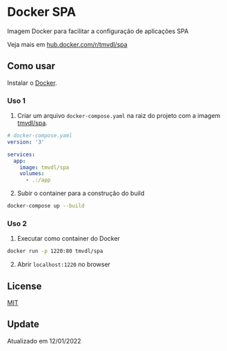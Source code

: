 # Docker SPA

Imagem Docker para facilitar a configuração de aplicações SPA

Veja mais em [hub.docker.com/r/tmvdl/spa](https://hub.docker.com/r/tmvdl/spa)

## Como usar

Instalar o [Docker](https://docs.docker.com/engine/install/).

### Uso 1

1. Criar um arquivo `docker-compose.yaml` na raiz do projeto com a imagem [tmvdl/spa](https://hub.docker.com/r/tmvdl/spa).

```yaml
# docker-compose.yaml
version: '3'

services:
  app:
    image: tmvdl/spa
    volumes:
      - .:/app
```

2. Subir o container para a construção do build

```bash
docker-compose up --build
```

### Uso 2

1. Executar como container do Docker

```sh
docker run -p 1220:80 tmvdl/spa
```

2. Abrir `localhost:1220` no browser

## License

[MIT](LICENSE)

## Update

Atualizado em 12/01/2022
